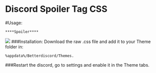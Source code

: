 # Discord Spoiler Tag CSS
#Usage: 
```
****Spoiler****
```
![](http://i.imgur.com/5tIZw4L.gif)
###Installation: Download the raw .css file and add it to your Theme folder in:
```
%appdata%/Betterdiscord/Themes.
```
###Restart the discord, go to settings and enable it in the Theme tabs.
